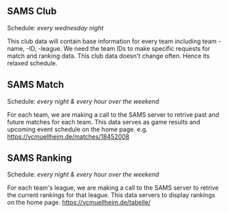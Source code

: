 ## SAMS Club
Schedule: *every wednesday night*

This club data will contain base information for every team including team -name, -ID, -league. 
We need the team IDs to make specific requests for match and ranking data.
This club data doesn't change often. Hence its relaxed schedule. 
 
## SAMS Match
Schedule: *every night & every hour over the weekend*

For each team, we are making a call to the SAMS server to retrive past and future matches for each team.
This data serves as game results and upcoming event schedule on the home page. e.g. https://vcmuellheim.de/matches/18452008
 
 
## SAMS Ranking
Schedule: *every night & every hour over the weekend*

For each team's league, we are making a call to the SAMS server to retrive the current rankings for that league.
This data servers to display rankings on the home page. https://vcmuellheim.de/tabelle/
